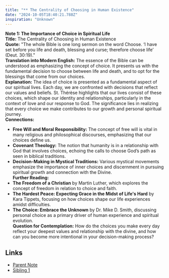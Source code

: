 ```yaml
---
title: "** The Centrality of Choosing in Human Existence"
date: "2024-10-05T18:40:21.788Z"
inspiration: "Unknown"
---
```



**Note 1: The Importance of Choice in Spiritual Life**  
**Title:** The Centrality of Choosing in Human Existence  
**Quote:** "The whole Bible is one long sermon on the word Choose. ‘I have set before you life and death, blessing and curse; therefore choose life’ (Deut. 30:19)."  
**Translation into Modern English:** The essence of the Bible can be understood as emphasizing the concept of choice. It presents us with the fundamental decision to choose between life and death, and to opt for the blessings that come from our choices.  
**Explanation:** The idea of choice is presented as a fundamental aspect of our spiritual lives. Each day, we are confronted with decisions that reflect our values and beliefs. St. Thérèse highlights that our lives consist of these choices, which shape our identity and relationships, particularly in the context of love and our response to God. The significance lies in realizing that every choice we make contributes to our growth and personal spiritual journey.  
**Connections:**  
- **Free Will and Moral Responsibility:** The concept of free will is vital in many religious and philosophical discourses, emphasizing that our choices define us.  
- **Covenant Theology:** The notion that humanity is in a relationship with God that involves choices, echoing the calls to choose God’s path as seen in biblical traditions.  
- **Decision-Making in Mystical Traditions:** Various mystical movements emphasize the importance of inner choices and discernment in pursuing spiritual growth and connection with the Divine.  
**Further Reading:**  
- **The Freedom of a Christian** by Martin Luther, which explores the concept of freedom in relation to choice and faith.  
- **The Hardest Peace: Expecting Grace in the Midst of Life's Hard** by Kara Tippets, focusing on how choices shape our life experiences amidst difficulties.  
- **The Choice: Embrace the Unknown** by Dr. Mike D. Smith, discussing personal choice as a primary driver of human experience and spiritual evolution.  
**Question for Contemplation:** How do the choices you make every day reflect your deepest values and relationship with the divine, and how can you become more intentional in your decision-making process?

## Links

- [Parent Note](/parent-note.md)
- [Sibling 1](/zettel1.md)

